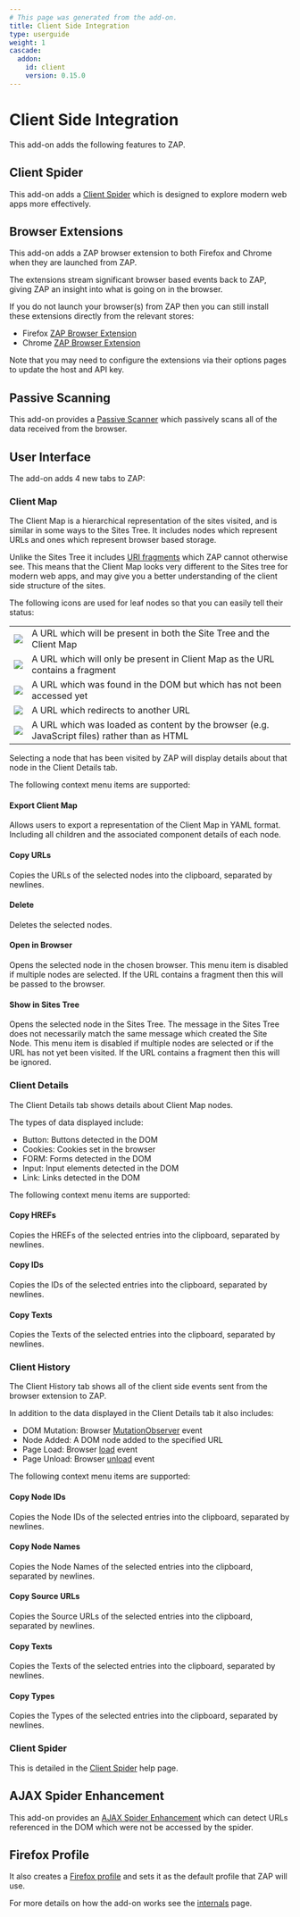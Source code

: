 ```yaml
---
# This page was generated from the add-on.
title: Client Side Integration
type: userguide
weight: 1
cascade:
  addon:
    id: client
    version: 0.15.0
---
```


# Client Side Integration

This add-on adds the following features to ZAP.

## Client Spider

This add-on adds a [Client Spider](/docs/desktop/addons/client-side-integration/spider/) which is designed to explore modern web apps more effectively.

## Browser Extensions

This add-on adds a ZAP browser extension to both Firefox and Chrome when they are launched from ZAP.


The extensions stream significant browser based events back to ZAP, giving ZAP an insight into what is going on in the browser.


If you do not launch your browser(s) from ZAP then you can still install these extensions directly from the relevant stores:

* Firefox [ZAP Browser Extension](https://addons.mozilla.org/en-GB/firefox/addon/zap-browser-extension)
* Chrome [ZAP Browser Extension](https://chromewebstore.google.com/detail/zap-by-checkmarx-browser/cgkggmillbmmpokepnicllalaohphffo)

Note that you may need to configure the extensions via their options pages to update the host and API key.

## Passive Scanning

This add-on provides a [Passive Scanner](/docs/desktop/addons/client-side-integration/pscan/) which passively scans all of the data received from the browser.

## User Interface

The add-on adds 4 new tabs to ZAP:

### Client Map

The Client Map is a hierarchical representation of the sites visited, and is similar in some ways to the Sites Tree. It includes nodes which represent URLs and ones which represent browser based storage.


Unlike the Sites Tree it includes [URI fragments](https://en.wikipedia.org/wiki/URI_fragment) which ZAP cannot otherwise see.
This means that the Client Map looks very different to the Sites tree for modern web apps, and may give you a better understanding of the
client side structure of the sites.


The following icons are used for leaf nodes so that you can easily tell their status:

|                                                                                  |                                                                                              |
|----------------------------------------------------------------------------------|----------------------------------------------------------------------------------------------|
| ![](/docs/desktop/addons/client-side-integration/images/node-standard.png)       | A URL which will be present in both the Site Tree and the Client Map                         |
| ![](/docs/desktop/addons/client-side-integration/images/node-fragment.png)       | A URL which will only be present in Client Map as the URL contains a fragment                |
| ![](/docs/desktop/addons/client-side-integration/images/node-minus.png)          | A URL which was found in the DOM but which has not been accessed yet                         |
| ![](/docs/desktop/addons/client-side-integration/images/node-redirect.png)       | A URL which redirects to another URL                                                         |
| ![](/docs/desktop/addons/client-side-integration/images/node-content-loaded.png) | A URL which was loaded as content by the browser (e.g. JavaScript files) rather than as HTML |


Selecting a node that has been visited by ZAP will display details about that node in the Client Details tab.


The following context menu items are supported:

#### Export Client Map

Allows users to export a representation of the Client Map in YAML format. Including all children and the associated component details of each node.

#### Copy URLs

Copies the URLs of the selected nodes into the clipboard, separated by newlines.

#### Delete

Deletes the selected nodes.

#### Open in Browser

Opens the selected node in the chosen browser. This menu item is disabled if multiple nodes are selected. If the URL contains a fragment then this will be passed to the browser.

#### Show in Sites Tree

Opens the selected node in the Sites Tree. The message in the Sites Tree does not necessarily match the same message which created the Site Node. This menu item is disabled if multiple nodes are selected or if the URL has not yet been visited. If the URL contains a fragment then this will be ignored.

### Client Details

The Client Details tab shows details about Client Map nodes.


The types of data displayed include:

* Button: Buttons detected in the DOM
* Cookies: Cookies set in the browser
* FORM: Forms detected in the DOM
* Input: Input elements detected in the DOM
* Link: Links detected in the DOM

The following context menu items are supported:

#### Copy HREFs

Copies the HREFs of the selected entries into the clipboard, separated by newlines.

#### Copy IDs

Copies the IDs of the selected entries into the clipboard, separated by newlines.

#### Copy Texts

Copies the Texts of the selected entries into the clipboard, separated by newlines.

### Client History

The Client History tab shows all of the client side events sent from the browser extension to ZAP.


In addition to the data displayed in the Client Details tab it also includes:

* DOM Mutation: Browser [MutationObserver](https://developer.mozilla.org/en-US/docs/Web/API/MutationObserver) event
* Node Added: A DOM node added to the specified URL
* Page Load: Browser [load](https://developer.mozilla.org/en-US/docs/Web/API/Window/load_event) event
* Page Unload: Browser [unload](https://developer.mozilla.org/en-US/docs/Web/API/Window/unload_event) event

The following context menu items are supported:

#### Copy Node IDs

Copies the Node IDs of the selected entries into the clipboard, separated by newlines.

#### Copy Node Names

Copies the Node Names of the selected entries into the clipboard, separated by newlines.

#### Copy Source URLs

Copies the Source URLs of the selected entries into the clipboard, separated by newlines.

#### Copy Texts

Copies the Texts of the selected entries into the clipboard, separated by newlines.

#### Copy Types

Copies the Types of the selected entries into the clipboard, separated by newlines.

### Client Spider

This is detailed in the [Client Spider](/docs/desktop/addons/client-side-integration/spider/) help page.

## AJAX Spider Enhancement

This add-on provides an [AJAX Spider Enhancement](/docs/desktop/addons/client-side-integration/ajax-scan/) which can detect URLs referenced in the DOM which were not be accessed by the spider.

## Firefox Profile

It also creates a [Firefox profile](/docs/desktop/addons/client-side-integration/firefox-profile/) and sets it as the default profile that ZAP will use.


For more details on how the add-on works see the [internals](/docs/desktop/addons/client-side-integration/internals/) page.
